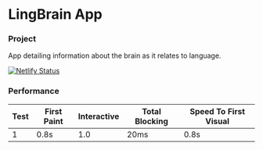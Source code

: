 # LingBrain App

### Project

App detailing information about the brain as it relates to language.

[![Netlify Status](https://api.netlify.com/api/v1/badges/96c5c5be-a3f8-46f8-8650-cd6a74f14ab6/deploy-status)](https://app.netlify.com/sites/ling-brain-app/deploys)

### Performance

|Test|First Paint|Interactive|Total Blocking|Speed To First Visual|
|--|--|--|--|--|
|1|0.8s|1.0|20ms|0.8s|
